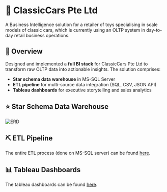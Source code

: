 # 🚗 ClassicCars Pte Ltd
A Business Intelligence solution for a retailer of toys specialising in scale models of classic cars, which is currently using an OLTP system in day-to-day retail business operations.

## 📌 Overview  
Designed and implemented a **full BI stack** for ClassicCars Pte Ltd to transform raw OLTP data into actionable insights. The solution comprises:  
- **Star schema data warehouse** in MS-SQL Server  
- **ETL pipeline** for multi-source data integration (SQL, CSV, JSON API)  
- **Tableau dashboards** for executive storytelling and sales analytics

## ⭐ Star Schema Data Warehouse
![ERD](https://github.com/user-attachments/assets/a0b1d75d-685a-439f-8b68-3d553974e23a)

## ⛏️ ETL Pipeline
The entire ETL process (done on MS-SQL server) can be found [here](https://github.com/anthonykhj/ClassicCars-Pte-Ltd).

## 📊 Tableau Dashboards
The tableau dashboards can be found [here](https://public.tableau.com/app/profile/koh.hong.ji/viz/BICA2_7/Story1).
